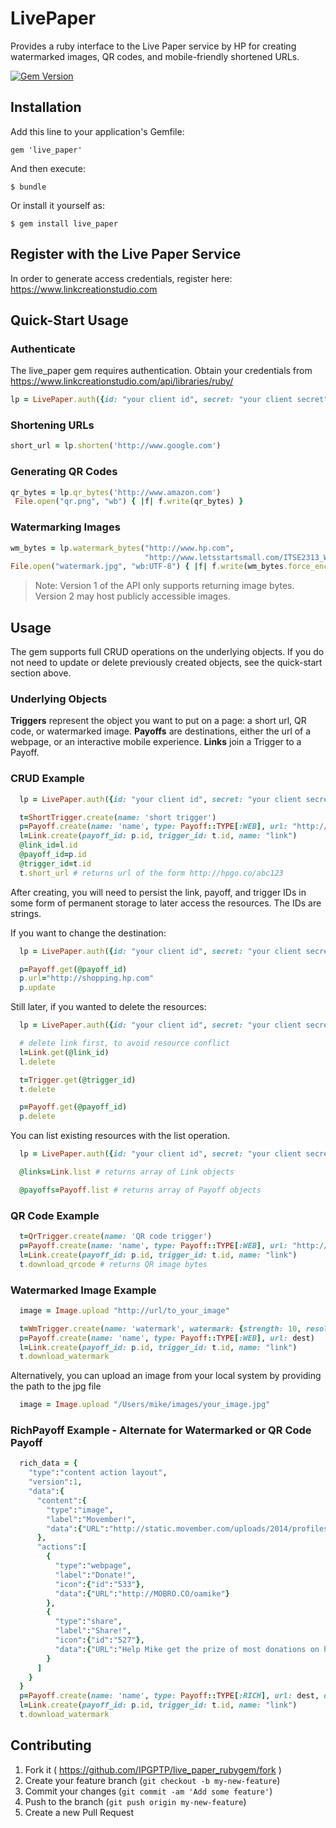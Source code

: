 # LivePaper

Provides a ruby interface to the Live Paper service by HP for creating watermarked images, QR codes, and mobile-friendly shortened URLs.

[![Gem Version](https://badge.fury.io/rb/live_paper.svg)](http://badge.fury.io/rb/live_paper)


## Installation

Add this line to your application's Gemfile:

    gem 'live_paper'

And then execute:

    $ bundle

Or install it yourself as:

    $ gem install live_paper

## Register with the Live Paper Service

In order to generate access credentials, register here:  https://www.linkcreationstudio.com

## Quick-Start Usage

### Authenticate

The live_paper gem requires authentication. Obtain your credentials from https://www.linkcreationstudio.com/api/libraries/ruby/

```ruby
lp = LivePaper.auth({id: "your client id", secret: "your client secret"})
```


### Shortening URLs

```ruby
short_url = lp.shorten('http://www.google.com')
```


### Generating QR Codes

```ruby
qr_bytes = lp.qr_bytes('http://www.amazon.com')
 File.open("qr.png", "wb") { |f| f.write(qr_bytes) }
```

### Watermarking Images

```ruby
wm_bytes = lp.watermark_bytes("http://www.hp.com",
                              "http://www.letsstartsmall.com/ITSE2313_WebAuthoring/images/unit3/jpg_example1.jpg")
File.open("watermark.jpg", "wb:UTF-8") { |f| f.write(wm_bytes.force_encoding("UTF-8")) }
```

> Note: Version 1 of the API only supports returning image bytes. Version 2 may host publicly accessible images.

## Usage

The gem supports full CRUD operations on the underlying objects. If you do not need to update or
delete previously created objects, see the quick-start section above.

### Underlying Objects

**Triggers** represent the object you want to put on a page: a short url, QR code, or watermarked image.
**Payoffs** are destinations, either the url of a webpage, or an interactive mobile experience.
**Links** join a Trigger to a Payoff.

### CRUD Example

```ruby
  lp = LivePaper.auth({id: "your client id", secret: "your client secret"})

  t=ShortTrigger.create(name: 'short trigger')
  p=Payoff.create(name: 'name', type: Payoff::TYPE[:WEB], url: "http://www.hp.com")
  l=Link.create(payoff_id: p.id, trigger_id: t.id, name: "link")
  @link_id=l.id
  @payoff_id=p.id
  @trigger_id=t.id
  t.short_url # returns url of the form http://hpgo.co/abc123
```

After creating, you will need to persist the link, payoff, and trigger IDs in some form of
permanent storage to later access the resources. The IDs are strings.

If you want to change the destination:

```ruby
  lp = LivePaper.auth({id: "your client id", secret: "your client secret"})

  p=Payoff.get(@payoff_id)
  p.url="http://shopping.hp.com"
  p.update
```

Still later, if you wanted to delete the resources:

```ruby
  lp = LivePaper.auth({id: "your client id", secret: "your client secret"})

  # delete link first, to avoid resource conflict
  l=Link.get(@link_id)
  l.delete

  t=Trigger.get(@trigger_id)
  t.delete

  p=Payoff.get(@payoff_id)
  p.delete
```

You can list existing resources with the list operation.

```ruby
  lp = LivePaper.auth({id: "your client id", secret: "your client secret"})

  @links=Link.list # returns array of Link objects

  @payoffs=Payoff.list # returns array of Payoff objects
```

### QR Code Example

```ruby
  t=QrTrigger.create(name: 'QR code trigger')
  p=Payoff.create(name: 'name', type: Payoff::TYPE[:WEB], url: "http://www.hp.com")
  l=Link.create(payoff_id: p.id, trigger_id: t.id, name: "link")
  t.download_qrcode # returns QR image bytes
```

### Watermarked Image Example

```ruby
  image = Image.upload "http://url/to_your_image"

  t=WmTrigger.create(name: 'watermark', watermark: {strength: 10, resolution: 75, imageURL: image})
  p=Payoff.create(name: 'name', type: Payoff::TYPE[:WEB], url: dest)
  l=Link.create(payoff_id: p.id, trigger_id: t.id, name: "link")
  t.download_watermark
```

Alternatively, you can upload an image from your local system by providing the path to the jpg file

```ruby
  image = Image.upload "/Users/mike/images/your_image.jpg"
```

### RichPayoff Example - Alternate for Watermarked or QR Code Payoff

```ruby
  rich_data = {
    "type":"content action layout",
    "version":1,
    "data":{
      "content":{
        "type":"image",
        "label":"Movember!",
        "data":{"URL":"http://static.movember.com/uploads/2014/profiles/ef4/ef48a53fb031669fe86e741164d56972-546b9b5c56e15-hero.jpg"}
      },
      "actions":[
        {
          "type":"webpage",
          "label":"Donate!",
          "icon":{"id":"533"},
          "data":{"URL":"http://MOBRO.CO/oamike"}
        },
        {
          "type":"share",
          "label":"Share!",
          "icon":{"id":"527"},
          "data":{"URL":"Help Mike get the prize of most donations on his team! MOBRO.CO/oamike"}
        }
      ]
    }
  }
  p=Payoff.create(name: 'name', type: Payoff::TYPE[:RICH], url: dest, data: rich_data)
  l=Link.create(payoff_id: p.id, trigger_id: t.id, name: "link")
  t.download_watermark
```

## Contributing

1. Fork it ( https://github.com/IPGPTP/live_paper_rubygem/fork )
2. Create your feature branch (`git checkout -b my-new-feature`)
3. Commit your changes (`git commit -am 'Add some feature'`)
4. Push to the branch (`git push origin my-new-feature`)
5. Create a new Pull Request
